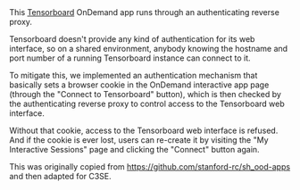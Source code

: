 ##

This [Tensorboard](https://www.tensorflow.org/tensorboard) OnDemand app runs through an authenticating reverse proxy. 

Tensorboard doesn't provide any kind of authentication for its web interface, so on a shared environment, anybody 
knowing the hostname and port number of a running Tensorboard instance can connect to it.

To mitigate this, we implemented an authentication mechanism that basically sets a browser cookie in the OnDemand 
interactive app page (through the "Connect to Tensorboard" button), which is then checked by the authenticating 
reverse proxy to control access to the Tensorboard web interface. 

Without that cookie, access to the Tensorboard 
web interface is refused. And if the cookie is ever lost, users can re-create it by visiting the 
"My Interactive Sessions" page and clicking the "Connect" button again.

This was originally copied from https://github.com/stanford-rc/sh_ood-apps and then adapted for C3SE.
